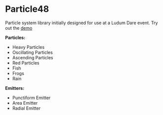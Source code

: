 Particle48
==========

Particle system library initially designed for use at a Ludum Dare event.
Try out the [demo](http://htmlpreview.github.com/?https://github.com/madflame991/Particle48/blob/master/src/main.html)

**Particles:**

* Heavy Particles
* Oscillating Particles
* Ascending Particles
* Red Particles
* Fish
* Frogs
* Rain

**Emitters:**

* Punctiform Emitter 
* Area Emitter
* Radial Emitter